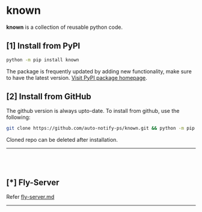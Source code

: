 
# known

**known** is a collection of reusable python code.

## [1] Install from PyPI

```bash
python -m pip install known
```
The package is frequently updated by adding new functionality, make sure to have the latest version.
[Visit PyPI package homepage](https://pypi.org/project/known).


## [2] Install from GitHub

The github version is always upto-date. To install from github, use the following:
```bash
git clone https://github.com/auto-notify-ps/known.git && python -m pip install ./known
```
Cloned repo can be deleted after installation.

---

<br>

<br>

## [*] Fly-Server

Refer [fly-server.md](./fly-server.md)

---
